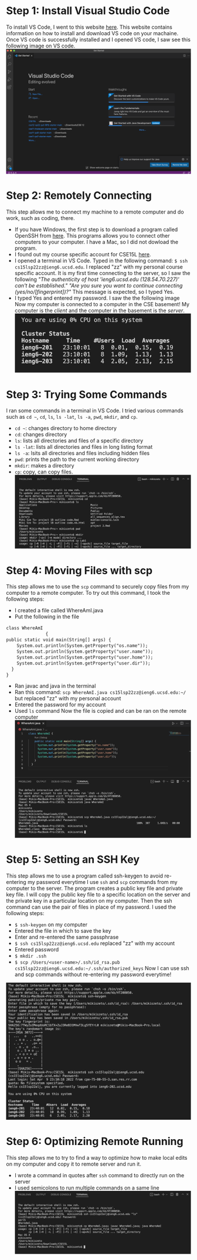 # Step 1: Install Visual Studio Code

To install VS Code, I went to this website [here](https://code.visualstudio.com/). This website contains information on how to install and download VS code on your machaine. Once VS code is successfully installed and I opened VS code, I saw see this following image on VS code. 
![install VSCode](installVScode.png)

# Step 2: Remotely Connecting

This step allows me to connect my machine to a remote computer and do work, such as coding, there. 

- If you have Windows, the first step is to download a program called OpenSSH from [here](https://docs.microsoft.com/en-us/windows-server/administration/openssh/openssh_install_firstuse). This programs allows you to connect other computers to your computer. I have a Mac, so I did not dowload the program.
- I found out my course specific account for CSE15L [here](https://sdacs.ucsd.edu/~icc/index.php).
- I opened a terminal in VS Code. Typed in the following command: `$ ssh cs15lsp22zz@ieng6.ucsd.edu`. I replaced "zz" with my personal course specific account. It is my first time connecting to the server, so I saw the following *"The authenticity of host 'ieng6.ucsd.edu (128.54.70.227)' can't be established." "Are you sure you want to continue connecting (yes/no/[fingerprint])?"* This message is expected, so I typed Yes. 
- I typed Yes and entered my password. I saw the the following image
Now my computer is connected to a computer in the CSE basement! My computer is the *client* and the computer in the basement is the *server*. 
![ssh](Lab1Step2.png)

# Step 3: Trying Some Commands

I ran some commands in a terminal in VS Code. 
I tried various commands such as `cd ~`, `cd`, `ls`, `ls -lat`, `ls -a`, `pwd`, `mkdir`, and `cp`. 
- `cd ~`: changes directory to home directory
- `cd`: changes directory
- `ls`: lists all directories and files of a specific directory
- `ls -lat`: lists all directories and files in long listing format
- `ls -a`: lsits all directories and files including hidden files
- `pwd`: prints the path to the current working directory
- `mkdir`: makes a directory
- `cp`: copy, can copy files.
![commands](15LStep3.png)

# Step 4: Moving Files with scp

This step allows me to use the `scp` command to securely copy files from my computer to a remote computer. To try out this command, I took the following steps: 
- I created a file called WhereAmI.java
- Put the following in the file

```
class WhereAmI                                                                                                                                           
               { 
public static void main(String[] args) {
    System.out.println(System.getProperty("os.name"));
    System.out.println(System.getProperty("user.name"));
    System.out.println(System.getProperty("user.home"));
    System.out.println(System.getProperty("user.dir"));
  }
}
```
- Ran javac and java in the terminal
- Ran this command: `scp WhereAmI.java cs15lsp22zz@ieng6.ucsd.edu:~/` but replaced "zz" with my personal account
- Entered the password for my account
- Used `ls` command
Now the file is copied and can be ran on the remote computer 
![scp](15LStep4.png)

# Step 5: Setting an SSH Key

This step allows me to use a program called ssh-keygen to avoid re-entering my password everytime I use `ssh` and `scp` commands from my computer to the server. The program creates a public key file and private key file. I will copy the public key file to a specific location on the server and the private key in a particular location on my computer. Then the ssh command can use the pair of files in place of my password. I used the following steps:
- `$ ssh-keygen` on my computer
- Entered the file in which to save the key 
- Enter and re-entered the same passphrase
- `$ ssh cs15lsp22zz@ieng6.ucsd.edu` replaced "zz" with my account
- Entered password
- `$ mkdir .ssh`
- `$ scp /Users/<user-name>/.ssh/id_rsa.pub cs15lsp22zz@ieng6.ucsd.edu:~/.ssh/authorized_keys`
Now I can use ssh and scp commands without re-entering my password everytime!

![sshkey](15LStep5.png)
  
# Step 6: Optimizing Remote Running

This step allows me to try to find a way to optimize how to make local edits on my computer and copy it to remote server and run it.
- I wrote a command in quotes after `ssh` command to directly run on the server
- I used semicolons to run multiple commands on a same line
![optimize](15LStep6.png)
 
 


